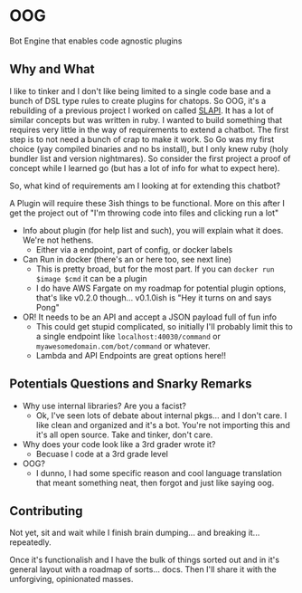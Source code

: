 # OOG

Bot Engine that enables code agnostic plugins

## Why and What

I like to tinker and I don't like being limited to a single code base and a bunch of DSL type rules to create plugins for chatops. So OOG, it's a rebuilding of a previous project I worked on called [SLAPI](https://github.com/ImperialLabs/slapi). It has a lot of similar concepts but was written in ruby. I wanted to build something that requires very little in the way of requirements to extend a chatbot. The first step is to not need a bunch of crap to make it work. So Go was my first choice (yay compiled binaries and no bs install), but I only knew ruby (holy bundler list and version nightmares). So consider the first project a proof of concept while I learned go (but has a lot of info for what to expect here).

So, what kind of requirements am I looking at for extending this chatbot?

A Plugin will require these 3ish things to be functional. More on this after I get the project out of "I'm throwing code into files and clicking run a lot"

- Info about plugin (for help list and such), you will explain what it does. We're not hethens.
    - Either via a endpoint, part of config, or docker labels
- Can Run in docker (there's an or here too, see next line)
    - This is pretty broad, but for the most part. If you can `docker run $image $cmd` it can be a plugin
    - I do have AWS Fargate on my roadmap for potential plugin options, that's like v0.2.0 though... v0.1.0ish is "Hey it turns on and says Pong"
- OR! It needs to be an API and accept a JSON payload full of fun info
    - This could get stupid complicated, so initially I'll probably limit this to a single endpoint like `localhost:40030/command` or `myawesomedomain.com/bot/command` or whatever.
    - Lambda and API Endpoints are great options here!!

## Potentials Questions and Snarky Remarks

- Why use internal libraries? Are you a facist?
    - Ok, I've seen lots of debate about internal pkgs... and I don't care. I like clean and organized and it's a bot. You're not importing this and it's all open source. Take and tinker, don't care.
- Why does your code look like a 3rd grader wrote it?
    - Becuase I code at a 3rd grade level
- OOG?
    - I dunno, I had some specific reason and cool language translation that meant something neat, then forgot and just like saying oog.

## Contributing
Not yet, sit and wait while I finish brain dumping... and breaking it... repeatedly.

Once it's functionalish and I have the bulk of things sorted out and in it's general layout with a roadmap of sorts... docs. Then I'll share it with the unforgiving, opinionated masses. 